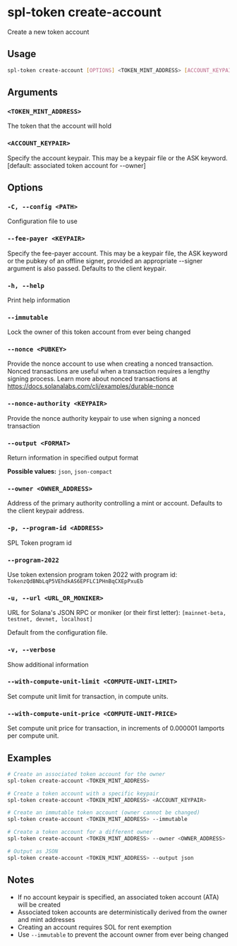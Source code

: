 # spl-token create-account

Create a new token account

## Usage

```bash
spl-token create-account [OPTIONS] <TOKEN_MINT_ADDRESS> [ACCOUNT_KEYPAIR]
```

## Arguments

### `<TOKEN_MINT_ADDRESS>`

The token that the account will hold

### `<ACCOUNT_KEYPAIR>`

Specify the account keypair. This may be a keypair file or the ASK keyword. [default: associated token account for --owner]

## Options

### `-C, --config <PATH>`

Configuration file to use

### `--fee-payer <KEYPAIR>`

Specify the fee-payer account. This may be a keypair file, the ASK keyword or the pubkey of an offline signer, provided an appropriate --signer argument is also passed. Defaults to the client keypair.

### `-h, --help`

Print help information

### `--immutable`

Lock the owner of this token account from ever being changed

### `--nonce <PUBKEY>`

Provide the nonce account to use when creating a nonced transaction. Nonced transactions are useful when a transaction requires a lengthy signing process. Learn more about nonced transactions at https://docs.solanalabs.com/cli/examples/durable-nonce

### `--nonce-authority <KEYPAIR>`

Provide the nonce authority keypair to use when signing a nonced transaction

### `--output <FORMAT>`

Return information in specified output format

**Possible values:** `json`, `json-compact`

### `--owner <OWNER_ADDRESS>`

Address of the primary authority controlling a mint or account. Defaults to the client keypair address.

### `-p, --program-id <ADDRESS>`

SPL Token program id

### `--program-2022`

Use token extension program token 2022 with program id:
`TokenzQdBNbLqP5VEhdkAS6EPFLC1PHnBqCXEpPxuEb`

### `-u, --url <URL_OR_MONIKER>`

URL for Solana's JSON RPC or moniker (or their first letter): `[mainnet-beta, testnet, devnet, localhost]`

Default from the configuration file.

### `-v, --verbose`

Show additional information

### `--with-compute-unit-limit <COMPUTE-UNIT-LIMIT>`

Set compute unit limit for transaction, in compute units.

### `--with-compute-unit-price <COMPUTE-UNIT-PRICE>`

Set compute unit price for transaction, in increments of 0.000001 lamports per compute unit.

## Examples

```bash
# Create an associated token account for the owner
spl-token create-account <TOKEN_MINT_ADDRESS>

# Create a token account with a specific keypair
spl-token create-account <TOKEN_MINT_ADDRESS> <ACCOUNT_KEYPAIR>

# Create an immutable token account (owner cannot be changed)
spl-token create-account <TOKEN_MINT_ADDRESS> --immutable

# Create a token account for a different owner
spl-token create-account <TOKEN_MINT_ADDRESS> --owner <OWNER_ADDRESS>

# Output as JSON
spl-token create-account <TOKEN_MINT_ADDRESS> --output json
```

## Notes

- If no account keypair is specified, an associated token account (ATA) will be created
- Associated token accounts are deterministically derived from the owner and mint addresses
- Creating an account requires SOL for rent exemption
- Use `--immutable` to prevent the account owner from ever being changed
